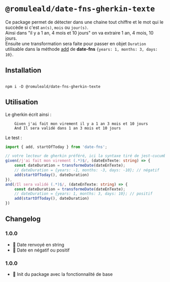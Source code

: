 # `@romuleald/date-fns-gherkin-texte`

Ce package permet de détecter dans une chaine tout chiffre et le mot qui le succède si c'est `an(s)`, `mois` ou `jour(s)`.  
Ainsi dans "il y a 1 an, 4 mois et 10 jours" on va extraire 1 an, 4 mois, 10 jours.  
Ensuite une transformation sera faite pour passer en objet `Duration` utilisable dans la méthode [add](https://date-fns.org/v2.28.0/docs/add) de **date-fns** `{years: 1, months: 3, days: 10}`.

## Installation

```shell-script

npm i -D @romuleald/date-fns-gherkin-texte

```

## Utilisation

Le gherkin écrit ainsi :
```gheking
    Given j'ai fait mon virement il y a 1 an 3 mois et 10 jours
    And Il sera validé dans 1 an 3 mois et 10 jours
```

Le test :
```ts
import { add, startOfToday } from 'date-fns';

// votre lecteur de gherkin préféré, ici la syntaxe tiré de jest-cucumber
given(/j'ai fait mon virement (.*)$/, (dateEnTexte: string) => {
    const dateDuration = transformeDate(dateEnTexte);
    // dateDuration = {years: -1, months: -3, days: -10}; // négatif
    add(startOfToday(), dateDuration)
}),
and(/Il sera validé (.*)$/, (dateEnTexte: string) => {
    const dateDuration = transformeDate(dateEnTexte);
    // dateDuration = {years: 1, months: 3, days: 10}; // positif
    add(startOfToday(), dateDuration)
})
```

## Changelog

### 1.0.0
* 🔧 Date renvoyé en string
* 🚀 Date en négatif ou positif

### 1.0.0
* 🚀 Init du package avec la fonctionnalité de base
